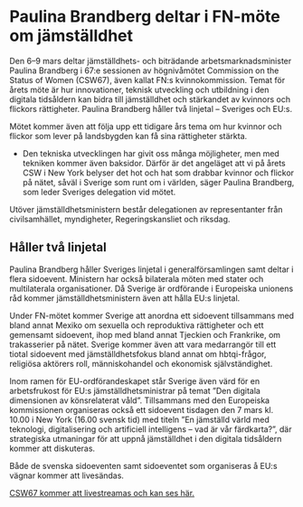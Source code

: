 # Paulina Brandberg deltar i FN-möte om jämställdhet

Den 6–9 mars deltar jämställdhets- och biträdande arbetsmarknadsminister Paulina Brandberg i 67:e sessionen av högnivåmötet Commission on the Status of Women (CSW67), även kallat FN:s kvinnokommission. Temat för årets möte är hur innovationer, teknisk utveckling och utbildning i den digitala tidsåldern kan bidra till jämställdhet och stärkandet av kvinnors och flickors rättigheter. Paulina Brandberg håller två linjetal – Sveriges och EU:s.

Mötet kommer även att följa upp ett tidigare års tema om hur kvinnor och flickor som lever på landsbygden kan få sina rättigheter stärkta.

- Den tekniska utvecklingen har givit oss många möjligheter, men med tekniken kommer även baksidor. Därför är det angeläget att vi på årets CSW i New York belyser det hot och hat som drabbar kvinnor och flickor på nätet, såväl i Sverige som runt om i världen, säger Paulina Brandberg, som leder Sveriges delegation vid mötet.

Utöver jämställdhetsministern består delegationen av representanter från civilsamhället, myndigheter, Regeringskansliet och riksdag.

## Håller två linjetal

Paulina Brandberg håller Sveriges linjetal i generalförsamlingen samt deltar i flera sidoevent. Ministern har också bilaterala möten med stater och multilaterala organisationer. Då Sverige är ordförande i Europeiska unionens råd kommer jämställdhetsministern även att hålla EU:s linjetal.

Under FN-mötet kommer Sverige att anordna ett sidoevent tillsammans med bland annat Mexiko om sexuella och reproduktiva rättigheter och ett gemensamt sidoevent, ihop med bland annat Tjeckien och Frankrike, om trakasserier på nätet. Sverige kommer även att vara medarrangör till ett tiotal sidoevent med jämställdhetsfokus bland annat om hbtqi-frågor, religiösa aktörers roll, människohandel och ekonomisk självständighet.

Inom ramen för EU-ordförandeskapet står Sverige även värd för en arbetsfrukost för EU:s jämställdhetsministrar på temat ”Den digitala dimensionen av könsrelaterat våld”. Tillsammans med den Europeiska kommissionen organiseras också ett sidoevent tisdagen den 7 mars kl. 10.00 i New York (16.00 svensk tid) med titeln ”En jämställd värld med teknologi, digitalisering och artificiell intelligens – vad är vår färdkarta?”, där strategiska utmaningar för att uppnå jämställdhet i den digitala tidsåldern kommer att diskuteras.

Både de svenska sidoeventen samt sidoeventet som organiseras å EU:s vägnar kommer att livesändas.

[CSW67 kommer att livestreamas och kan ses här.](https://www.unwomen.org/en/csw/csw67-2023)
